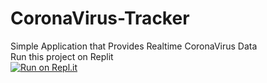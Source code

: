 # CoronaVirus-Tracker
Simple Application that Provides Realtime CoronaVirus Data </br>
Run this project on Replit </br>
[![Run on Repl.it](https://repl.it/badge/github/Ramghimirecr7/CoronaVirus-Tracker)](https://repl.it/github/Ramghimirecr7/CoronaVirus-Tracker)
